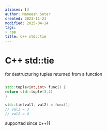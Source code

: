 ```yaml
---
aliases: []
author: Maneesh Sutar
created: 2023-11-23
modified: 2025-04-14
tags:
- cpp
title: C++ std::tie
---
```


# C++ std::tie

for destructuring tuples returned from a function

````cpp

std::tuple<int,int> func() {  
return std::tuple(3,4)
}

std::tie(val1, val2) = func();
// val1 = 3
// val2 = 4

````

supported since c++11

